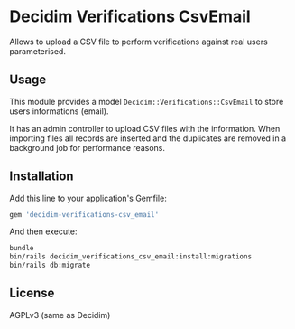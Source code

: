 # Decidim Verifications CsvEmail

Allows to upload a CSV file to perform verifications against
real users parameterised.

## Usage

This module provides a model `Decidim::Verifications::CsvEmail` to store users informations (email).

It has an admin controller to upload CSV files with the information. When importing files all records are inserted and the duplicates are removed in a background job for performance reasons.

## Installation

Add this line to your application's Gemfile:

```ruby
gem 'decidim-verifications-csv_email'
```

And then execute:

```bash
bundle
bin/rails decidim_verifications_csv_email:install:migrations
bin/rails db:migrate
```

## License

AGPLv3 (same as Decidim)
